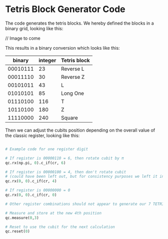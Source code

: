 # Tetris Block Generator Code

The code generates the tetris blocks. We hereby defined the blocks in a binary grid, looking like this:


// Image to come


This results in a binary conversion which looks like this:


|binary  |integer|Tetris block|
|--------|-------|------------|
|00010111|23     |Reverse L   |
|00011110|30     |Reverse Z   |
|00101011|43     |L           |
|01010101|85     |Long One    |
|01110100|116    |T           |
|10110100|180    |Z           |
|11110000|240    |Square      |


Then we can adjust the cubits position depending on the overall value of the classic register, looking like this:

```python

# Example code for one register digit

# If register is 00000110 = 6, then rotate cubit by π 
qc.rx(np.pi, 0).c_if(cr, 6)

# If register is 00000100 = 4, then don't rotate cubit 
# (could have been left out, but for consistency purposes we left it in the code) 
qc.rx(0, 0).c_if(cr, 4)

# If register is 00000000 = 0
qc.rx(0, 0).c_if(cr, 0)

# Other register combinations should not appear to generate our 7 TETRIS blocks

# Measure and store at the new 4th position 
qc.measure(0,3)

# Reset to use the cubit for the next calculation
qc.reset(0)

```